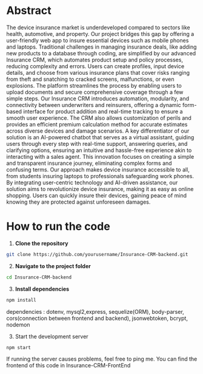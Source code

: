 <h1>Abstract</h1>


The device insurance market is underdeveloped compared to sectors like health, automotive, and property. Our project bridges this gap by offering a user-friendly web app to insure essential devices such as mobile phones and laptops. Traditional challenges in managing insurance deals, like adding new products to a database through coding, are simplified by our advanced Insurance CRM, which automates product setup and policy processes, reducing complexity and errors. Users can create profiles, input device details, and choose from various insurance plans that cover risks ranging from theft and snatching to cracked screens, malfunctions, or even explosions. The platform streamlines the process by enabling users to upload documents and secure comprehensive coverage through a few simple steps. Our Insurance CRM introduces automation, modularity, and connectivity between underwriters and reinsurers, offering a dynamic form-based interface for product addition and real-time tracking to ensure a smooth user experience. The CRM also allows customization of perils and provides an efficient premium calculation method for accurate estimates across diverse devices and damage scenarios. A key differentiator of our solution is an AI-powered chatbot that serves as a virtual assistant, guiding users through every step with real-time support, answering queries, and clarifying options, ensuring an intuitive and hassle-free experience akin to interacting with a sales agent. This innovation focuses on creating a simple and transparent insurance journey, eliminating complex forms and confusing terms. Our approach makes device insurance accessible to all, from students insuring laptops to professionals safeguarding work phones. By
integrating user-centric technology and AI-driven assistance, our solution aims to revolutionize device insurance, making it as easy as online shopping. Users can quickly insure their devices, gaining peace of mind knowing they are protected against unforeseen damages.

<h1>How to run the code</h1>

1. **Clone the repository**
 ```bash
 git clone https://github.com/yourusername/Insurance-CRM-backend.git
 ```
   
2. **Navigate to the project folder**

  ```bash
  cd Insurance-CRM-backend
  ```

3. **Install dependencies**

  ```bash
  npm install
  ```
dependencies :  dotenv, mysql2,express, sequelize(ORM), body-parser, cors(connection between frontend and backend), jsonwebtoken, bcrypt, nodemon

3. Start the development server

  ```bash
  npm start
  ```

If running the server causes problems, feel free to ping me.
You can find the frontend of this code in Insurance-CRM-FrontEnd


